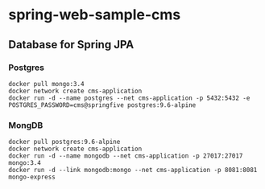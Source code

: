 # spring-web-sample-cms

## Database for Spring JPA
### Postgres
```
docker pull mongo:3.4
docker network create cms-application
docker run -d --name postgres --net cms-application -p 5432:5432 -e POSTGRES_PASSWORD=cms@springfive postgres:9.6-alpine
```

### MongDB
```
docker pull postgres:9.6-alpine
docker network create cms-application
docker run -d --name mongodb --net cms-application -p 27017:27017 mongo:3.4
docker run -d --link mongodb:mongo --net cms-application -p 8081:8081 mongo-express
```

